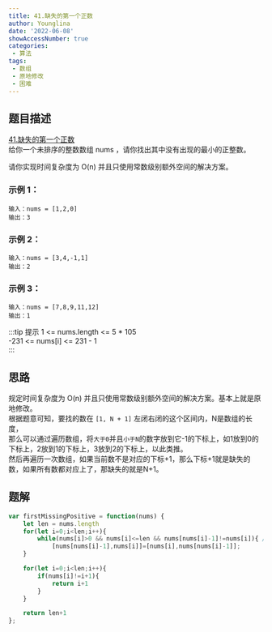 ```yaml
---
title: 41.缺失的第一个正数
author: Younglina
date: '2022-06-08'
showAccessNumber: true
categories:
 - 算法
tags:
 - 数组
 - 原地修改
 - 困难
---
```


## 题目描述
[41.缺失的第一个正数](https://leetcode.cn/problems/first-missing-positive/)  
给你一个未排序的整数数组 nums ，请你找出其中没有出现的最小的正整数。  

请你实现时间复杂度为 O(n) 并且只使用常数级别额外空间的解决方案。  

### 示例 1：
```
输入：nums = [1,2,0]  
输出：3  
```

### 示例 2：
```
输入：nums = [3,4,-1,1]  
输出：2  
```

### 示例 3：
```
输入：nums = [7,8,9,11,12]  
输出：1  
```

:::tip 提示
1 <= nums.length <= 5 * 105  
-231 <= nums[i] <= 231 - 1  
:::

## 思路
规定时间复杂度为 O(n) 并且只使用常数级别额外空间的解决方案。基本上就是原地修改。  
根据题意可知，要找的数在 `[1, N + 1]` 左闭右闭的这个区间内，N是数组的长度，  
那么可以通过遍历数组，将`大于0`并且`小于N`的数字放到它-1的下标上，如1放到0的下标上，2放到1的下标上，3放到2的下标上，以此类推。  
然后再遍历一次数组，如果当前数不是对应的下标+1，那么下标+1就是缺失的数，如果所有数都对应上了，那缺失的就是N+1。    

## 题解
```javascript
var firstMissingPositive = function(nums) {
    let len = nums.length
    for(let i=0;i<len;i++){
        while(nums[i]>0 && nums[i]<=len && nums[nums[i]-1]!=nums[i]){ //如果nums[nums[i]-1]==nums[i],那么当前数已经处于正确的位置,不需要再移动
            [nums[nums[i]-1],nums[i]]=[nums[i],nums[nums[i]-1]];
    }

    for(let i=0;i<len;i++){
        if(nums[i]!=i+1){
            return i+1
        }
    }

    return len+1
};

```